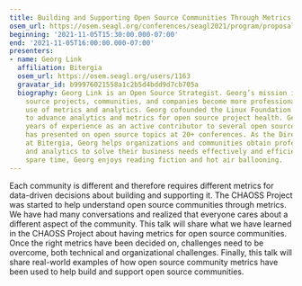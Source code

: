 ```yaml
---
title: Building and Supporting Open Source Communities Through Metrics
osem_url: https://osem.seagl.org/conferences/seagl2021/program/proposals/848
beginning: '2021-11-05T15:30:00.000-07:00'
end: '2021-11-05T16:00:00.000-07:00'
presenters:
- name: Georg Link
  affiliation: Bitergia
  osem_url: https://osem.seagl.org/users/1163
  gravatar_id: b99976021558a1c2b5d4bdd9d7cb705a
  biography: Georg Link is an Open Source Strategist. Georg’s mission is to help open
    source projects, communities, and companies become more professional in their
    use of metrics and analytics. Georg cofounded the Linux Foundation CHAOSS Project
    to advance analytics and metrics for open source project health. Georg has 15
    years of experience as an active contributor to several open source projects and
    has presented on open source topics at 20+ conferences. As the Director of Sales
    at Bitergia, Georg helps organizations and communities obtain professional metrics
    and analytics to solve their business needs effectively and efficiently. In his
    spare time, Georg enjoys reading fiction and hot air ballooning.
---
```


Each community is different and therefore requires different metrics for data-driven decisions about building and supporting it. The CHAOSS Project was started to help understand open source communities through metrics. We have had many conversations and realized that everyone cares about a different aspect of the community. This talk will share what we have learned in the CHAOSS Project about having metrics for open source communities. Once the right metrics have been decided on, challenges need to be overcome, both technical and organizational challenges. Finally, this talk will share real-world examples of how open source community metrics have been used to help build and support open source communities.
